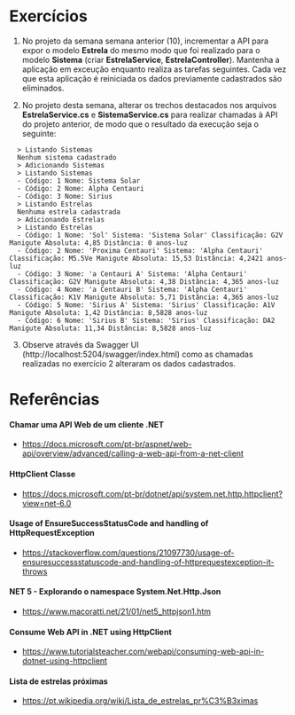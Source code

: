 # Exercícios

1) No projeto da semana semana anterior (10), incrementar a API para expor o modelo **Estrela** do mesmo modo que foi realizado para o modelo **Sistema** (criar **EstrelaService**, **EstrelaController**). Mantenha a aplicação em exceução enquanto realiza as tarefas seguintes.
Cada vez que esta aplicação é reiniciada os dados previamente cadastrados são eliminados.

2) No projeto desta semana, alterar os trechos destacados nos arquivos **EstrelaService.cs** e **SistemaService.cs** para realizar chamadas à API do projeto anterior, de modo que o resultado da execução seja o seguinte:

```
  > Listando Sistemas
  Nenhum sistema cadastrado
  > Adicionando Sistemas
  > Listando Sistemas
  - Código: 1 Nome: Sistema Solar
  - Código: 2 Nome: Alpha Centauri
  - Código: 3 Nome: Sirius
  > Listando Estrelas
  Nenhuma estrela cadastrada
  > Adicionando Estrelas
  > Listando Estrelas
  - Código: 1 Nome: 'Sol' Sistema: 'Sistema Solar' Classificação: G2V Manigute Absoluta: 4,85 Distância: 0 anos-luz
  - Código: 2 Nome: 'Proxima Centauri' Sistema: 'Alpha Centauri' Classificação: M5.5Ve Manigute Absoluta: 15,53 Distância: 4,2421 anos-luz
  - Código: 3 Nome: 'a Centauri A' Sistema: 'Alpha Centauri' Classificação: G2V Manigute Absoluta: 4,38 Distância: 4,365 anos-luz
  - Código: 4 Nome: 'a Centauri B' Sistema: 'Alpha Centauri' Classificação: K1V Manigute Absoluta: 5,71 Distância: 4,365 anos-luz
  - Código: 5 Nome: 'Sirius A' Sistema: 'Sirius' Classificação: A1V Manigute Absoluta: 1,42 Distância: 8,5828 anos-luz
  - Código: 6 Nome: 'Sirius B' Sistema: 'Sirius' Classificação: DA2 Manigute Absoluta: 11,34 Distância: 8,5828 anos-luz
```

3) Observe através da Swagger UI (http://localhost:5204/swagger/index.html) como as chamadas realizadas no exercício 2 alteraram os dados cadastrados.


# Referências

#### Chamar uma API Web de um cliente .NET
- https://docs.microsoft.com/pt-br/aspnet/web-api/overview/advanced/calling-a-web-api-from-a-net-client

#### HttpClient Classe
- https://docs.microsoft.com/pt-br/dotnet/api/system.net.http.httpclient?view=net-6.0

#### Usage of EnsureSuccessStatusCode and handling of HttpRequestException
- https://stackoverflow.com/questions/21097730/usage-of-ensuresuccessstatuscode-and-handling-of-httprequestexception-it-throws

#### NET 5 - Explorando o namespace System.Net.Http.Json
- https://www.macoratti.net/21/01/net5_httpjson1.htm

#### Consume Web API in .NET using HttpClient
- https://www.tutorialsteacher.com/webapi/consuming-web-api-in-dotnet-using-httpclient

#### Lista de estrelas próximas
- https://pt.wikipedia.org/wiki/Lista_de_estrelas_pr%C3%B3ximas